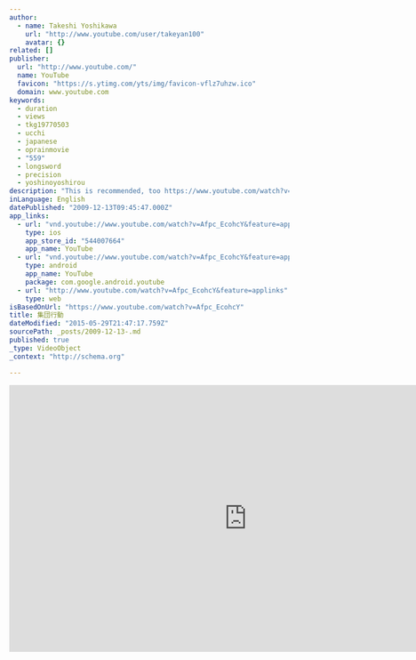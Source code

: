 ```yaml
---
author:
  - name: Takeshi Yoshikawa
    url: "http://www.youtube.com/user/takeyan100"
    avatar: {}
related: []
publisher:
  url: "http://www.youtube.com/"
  name: YouTube
  favicon: "https://s.ytimg.com/yts/img/favicon-vflz7uhzw.ico"
  domain: www.youtube.com
keywords:
  - duration
  - views
  - tkg19770503
  - ucchi
  - japanese
  - oprainmovie
  - "559"
  - longsword
  - precision
  - yoshinoyoshirou
description: "This is recommended, too https://www.youtube.com/watch?v=O10hYUseYxQ"
inLanguage: English
datePublished: "2009-12-13T09:45:47.000Z"
app_links:
  - url: "vnd.youtube://www.youtube.com/watch?v=Afpc_EcohcY&feature=applinks"
    type: ios
    app_store_id: "544007664"
    app_name: YouTube
  - url: "vnd.youtube://www.youtube.com/watch?v=Afpc_EcohcY&feature=applinks"
    type: android
    app_name: YouTube
    package: com.google.android.youtube
  - url: "http://www.youtube.com/watch?v=Afpc_EcohcY&feature=applinks"
    type: web
isBasedOnUrl: "https://www.youtube.com/watch?v=Afpc_EcohcY"
title: 集団行動
dateModified: "2015-05-29T21:47:17.759Z"
sourcePath: _posts/2009-12-13-.md
published: true
_type: VideoObject
_context: "http://schema.org"

---
```

<iframe src="https://cdn.embedly.com/widgets/media.html?src=https%3A%2F%2Fwww.youtube.com%2Fembed%2FAfpc_EcohcY%3Ffeature%3Doembed&amp;url=https%3A%2F%2Fwww.youtube.com%2Fwatch%3Fv%3DAfpc_EcohcY&amp;image=https%3A%2F%2Fi.ytimg.com%2Fvi%2FAfpc_EcohcY%2Fhqdefault.jpg&amp;key=b7d04c9b404c499eba89ee7072e1c4f7&amp;type=text%2Fhtml&amp;schema=youtube" width="854" height="480" scrolling="no" frameborder="0" allowfullscreen="allowfullscreen" style=""></iframe>